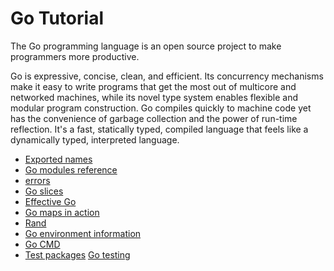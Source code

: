 # Go Tutorial 

The Go programming language is an open source project to make programmers more productive.

Go is expressive, concise, clean, and efficient. Its concurrency mechanisms make it easy to write programs that get the most out of multicore and networked machines, while its novel type system enables flexible and modular program construction. Go compiles quickly to machine code yet has the convenience of garbage collection and the power of run-time reflection. It's a fast, statically typed, compiled language that feels like a dynamically typed, interpreted language.

- [Exported names](https://tour.golang.org/basics/3)
- [Go modules reference](https://golang.org/ref/mod#tmp_15)
- [errors](https://golang.org/pkg/errors/#example_New)
- [Go slices](https://blog.golang.org/slices-intro)
- [Effective Go](https://golang.org/doc/effective_go.html#multiple-returns)
- [Go maps in action](https://blog.golang.org/maps)
- [Rand](https://golang.org/pkg/math/rand/)
- [Go environment information](https://golang.org/cmd/go/#hdr-Print_Go_environment_information)
- [Go CMD](https://golang.org/cmd/go/#hdr-Compile_and_install_packages_and_dependencies)
- [Test packages](https://golang.org/cmd/go/#hdr-Test_packages)
[Go testing](https://golang.org/pkg/testing/#T.Fatalf)

